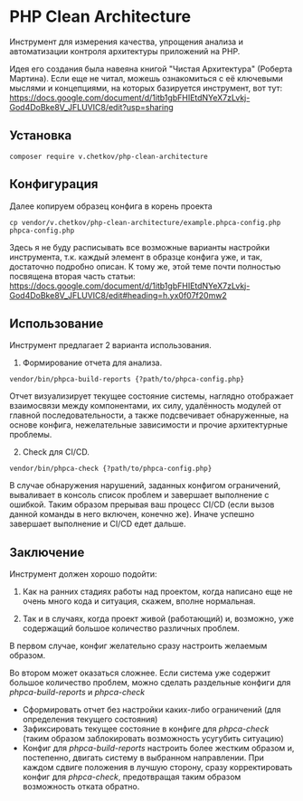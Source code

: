 # PHP Clean Architecture
Инструмент для измерения качества, упрощения анализа и автоматизации контроля архитектуры приложений на PHP.

Идея его создания была навеяна книгой "Чистая Архитектура" (Роберта Мартина). 
Если еще не читал, можешь ознакомиться с её ключевыми мыслями и концепциями, 
на которых базируется инструмент, вот тут: https://docs.google.com/document/d/1itb1gbFHIEtdNYeX7zLvkj-God4DoBke8V_JFLUVIC8/edit?usp=sharing

## Установка
```shell script
composer require v.chetkov/php-clean-architecture
```

## Конфигурация
Далее копируем образец конфига в корень проекта
```shell script
cp vendor/v.chetkov/php-clean-architecture/example.phpca-config.php phpca-config.php
```
Здесь я не буду расписывать все возможные варианты настройки инструмента, т.к. каждый элемент в образце 
конфига уже, и так, достаточно подробно описан. К тому же, этой теме почти полностью посвящена вторая часть статьи:
https://docs.google.com/document/d/1itb1gbFHIEtdNYeX7zLvkj-God4DoBke8V_JFLUVIC8/edit#heading=h.yx0f07f20mw2

## Использование
Инструмент предлагает 2 варианта использования.

1. Формирование отчета для анализа.
```shell script
vendor/bin/phpca-build-reports {?path/to/phpca-config.php}
```
Отчет визуализирует текущее состояние системы, наглядно отображает взаимосвязи между компонентами, их силу, удалённость 
модулей от главной последовательности, а также подсвечивает обнаруженные, на основе конфига, нежелательные зависимости 
и прочие архитектурные проблемы.
 
2. Check для CI/CD.
```shell script
vendor/bin/phpca-check {?path/to/phpca-config.php}
```
В случае обнаружения нарушений, заданных конфигом ограничений, вываливает в консоль список проблем и завершает выполнение 
с ошибкой. Таким образом прерывая ваш процесс CI/CD (если вызов данной команды в него включен, конечно же).
Иначе успешно завершает выполнение и CI/CD едет дальше.

## Заключение
Инструмент должен хорошо подойти:
1. Как на ранних стадиях работы над проектом, когда написано еще не очень много кода и 
ситуация, скажем, вполне нормальная.

2. Так и в случаях, когда проект живой (работающий) и, возможно, уже содержащий большое количество различных проблем.

В первом случае, конфиг желательно сразу настроить желаемым образом.

Во втором может оказаться сложнее. Если система уже содержит большое количество проблем, можно сделать раздельные конфиги для _phpca-build-reports_ и _phpca-check_
- Сформировать отчет без настройки каких-либо ограничений (для определения текущего состояния)
- Зафиксировать текущее состояние в конфиге для _phpca-check_ (таким образом заблокировать возможность усугубить ситуацию) 
- Конфиг для _phpca-build-reports_ настроить более жестким образом и, постепенно, двигать систему в выбранном направлении. 
При каждом сдвиге положения в лучшую сторону, сразу корректировать конфиг для _phpca-check_, предотвращая таким образом 
возможность отката обратно.
